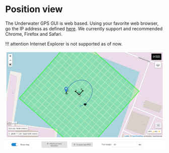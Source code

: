 # Position view

The Underwater GPS GUI is web based. Using your favorite web browser, go the IP address as defined [here](../hardware.md). We currently support and recommended Chrome, Firefox and Safari.

!!! attention 
    Internet Explorer is not supported as of now.

![gui_global_position](../../img/gui_global_position.png)